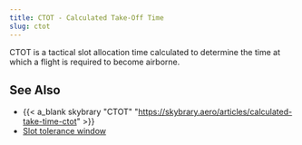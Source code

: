 ```yaml
---
title: CTOT - Calculated Take-Off Time
slug: ctot
---
```



CTOT is a tactical slot allocation time calculated to determine the time
at which a flight is required to become airborne.

## See Also

* {{< a_blank skybrary "CTOT" "https://skybrary.aero/articles/calculated-take-time-ctot" >}}
* [Slot tolerance window](../definition/slot-tolerance-window.md)
